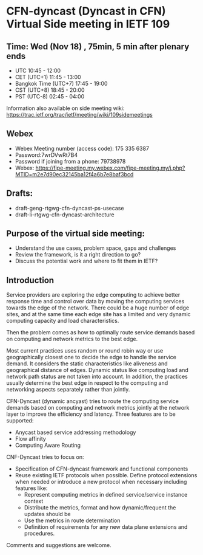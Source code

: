 # CFN-dyncast (Dyncast in CFN) Virtual Side meeting in IETF 109

## Time: Wed (Nov 18) , 75min, 5 min after plenary ends
  - UTC 10:45 - 12:00
  - CET (UTC+1) 11:45 - 13:00
  - Bangkok Time (UTC+7) 17:45 - 19:00
  - CST (UTC+8) 18:45 - 20:00
  - PST (UTC-8) 02:45 - 04:00

Information also available on side meeting wiki: https://trac.ietf.org/trac/ietf/meeting/wiki/109sidemeetings

## Webex
- Webex Meeting number (access code): 175 335 6387 
- Password:7wrDVwRt7B4
- Password if joining from a phone: 79738978
- Webex: https://fipe-meeting.my.webex.com/fipe-meeting.my/j.php?MTID=m2e7d90ec32145ba12f4a6b7e8baf3bcd


## Drafts:
- draft-geng-rtgwg-cfn-dyncast-ps-usecase
- draft-li-rtgwg-cfn-dyncast-architecture 


## Purpose of the virtual side meeting:
- Understand the use cases, problem space, gaps and challenges
- Review the framework, is it a right direction to go? 
- Discuss the potential work and where to fit them in IETF?

## Introduction
Service providers are exploring the edge computing to achieve better response time and control over data by moving the computing services towards the edge of the network. 
There could be a huge number of edge sites, and at the same time each edge site has a limited and very dynamic computing capacity and load characteristics. 

Then the problem comes as how to optimally route service demands based on computing and network metrics to the best edge. 

Most current practices uses random or round robin way or use geographically closest one to decide the edge to handle the service demand. It considers the static characteristics like aliveness and geographical distance of edges. Dynamic status like computing load and network path status are not taken into account. In addition, the practices usually determine the best edge in respect to the computing and networking aspects separately rather than jointly.  

CFN-Dyncast (dynamic ancyast) tries to route the computing service demands based on computing and network metrics jointly at the network layer to improve the efficiency and latency. Three features are to be supported:
* Anycast based service addressing methodology 
* Flow affinity
* Computing Aware Routing

CNF-Dyncast tries to focus on:
* Specification of CFN-dyncast framework and functional components 
* Reuse existing IETF protocols when possible. Define protocol extensions when needed or introduce a new protocol when necessary including features like:
  - Represent computing metrics in defined service/service instance context 
  - Distribute the metrics, format and how dynamic/frequent the updates should be
  - Use the metrics in route determination
  - Definition of requirements for any new data plane extensions and procedures.

Comments and suggestions are welcome. 



